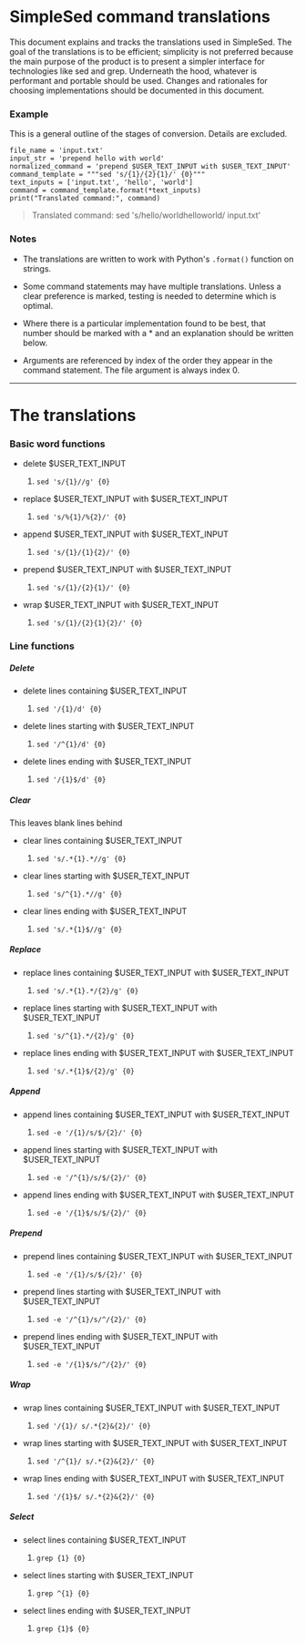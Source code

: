 # SimpleSed command translations

This document explains and tracks the translations used in SimpleSed. The goal of the translations is to be efficient; simplicity is not preferred because the main purpose of the product is to present a simpler interface for technologies like sed and grep. Underneath the hood, whatever is performant and portable should be used. Changes and rationales for choosing implementations should be documented in this document.

### Example
This is a general outline of the stages of conversion. Details are excluded.
```
file_name = 'input.txt'
input_str = 'prepend hello with world'
normalized_command = 'prepend $USER_TEXT_INPUT with $USER_TEXT_INPUT'
command_template = """sed 's/{1}/{2}{1}/' {0}"""
text_inputs = ['input.txt', 'hello', 'world']
command = command_template.format(*text_inputs)
print("Translated command:", command)
```
> Translated command: sed 's/hello/worldhelloworld/ input.txt' 

### Notes

- The translations are written to work with Python's `.format()` function on strings.

- Some command statements may have multiple translations. Unless a clear preference is marked, testing is needed to determine which is optimal.

- Where there is a particular implementation found to be best, that number should be marked with a * and an explanation should be written below.

- Arguments are referenced by index of the order they appear in the command statement. The file argument is always index 0.


***
# The translations

### Basic word functions

- delete $USER_TEXT_INPUT
  1. `sed 's/{1}//g' {0}`

- replace $USER_TEXT_INPUT with $USER_TEXT_INPUT
  1. `sed 's/%{1}/%{2}/' {0}`

- append $USER_TEXT_INPUT with $USER_TEXT_INPUT
  1. `sed 's/{1}/{1}{2}/' {0}`

- prepend $USER_TEXT_INPUT with $USER_TEXT_INPUT
  1. `sed 's/{1}/{2}{1}/' {0}`

- wrap $USER_TEXT_INPUT with $USER_TEXT_INPUT
  1. `sed 's/{1}/{2}{1}{2}/' {0}`

### Line functions

##### Delete

- delete lines containing $USER_TEXT_INPUT
  1. `sed '/{1}/d' {0}`

- delete lines starting with $USER_TEXT_INPUT
  1. `sed '/^{1}/d' {0}`

- delete lines ending with $USER_TEXT_INPUT
  1. `sed '/{1}$/d' {0}`

##### Clear
This leaves blank lines behind

- clear lines containing $USER_TEXT_INPUT
  1. `sed 's/.*{1}.*//g' {0}`

- clear lines starting with $USER_TEXT_INPUT
  1. `sed 's/^{1}.*//g' {0}`

- clear lines ending with $USER_TEXT_INPUT
  1. `sed 's/.*{1}$//g' {0}`


##### Replace

- replace lines containing $USER_TEXT_INPUT with $USER_TEXT_INPUT
  1. `sed 's/.*{1}.*/{2}/g' {0}`


- replace lines starting with $USER_TEXT_INPUT with $USER_TEXT_INPUT
  1. `sed 's/^{1}.*/{2}/g' {0}`

- replace lines ending with $USER_TEXT_INPUT with $USER_TEXT_INPUT
  1. `sed 's/.*{1}$/{2}/g' {0}`


##### Append

- append lines containing $USER_TEXT_INPUT with $USER_TEXT_INPUT
  1. `sed -e '/{1}/s/$/{2}/' {0}`

- append lines starting with $USER_TEXT_INPUT with $USER_TEXT_INPUT
  1. `sed -e '/^{1}/s/$/{2}/' {0}`

- append lines ending with $USER_TEXT_INPUT with $USER_TEXT_INPUT
  1. `sed -e '/{1}$/s/$/{2}/' {0}`


##### Prepend

- prepend lines containing $USER_TEXT_INPUT with $USER_TEXT_INPUT
  1. `sed -e '/{1}/s/$/{2}/' {0}`

- prepend lines starting with $USER_TEXT_INPUT with $USER_TEXT_INPUT
  1. `sed -e '/^{1}/s/^/{2}/' {0}`

- prepend lines ending with $USER_TEXT_INPUT with $USER_TEXT_INPUT
  1. `sed -e '/{1}$/s/^/{2}/' {0}`


##### Wrap

- wrap lines containing $USER_TEXT_INPUT with $USER_TEXT_INPUT
  1. `sed '/{1}/ s/.*{2}&{2}/' {0}`

- wrap lines starting with $USER_TEXT_INPUT with $USER_TEXT_INPUT
  1. `sed '/^{1}/ s/.*{2}&{2}/' {0}`

- wrap lines ending with $USER_TEXT_INPUT with $USER_TEXT_INPUT
  1. `sed '/{1}$/ s/.*{2}&{2}/' {0}`


##### Select

- select lines containing $USER_TEXT_INPUT
  1. `grep {1} {0}`

- select lines starting with $USER_TEXT_INPUT
  1. `grep ^{1} {0}`

- select lines ending with $USER_TEXT_INPUT
  1. `grep {1}$ {0}`
